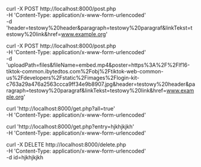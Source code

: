 curl -X POST http://localhost:8000/post.php \
    -H 'Content-Type: application/x-www-form-urlencoded' \
    -d 'header=testowy%20header&paragraph=testowy%20paragraf&linkTekst=testowy%20link&href=www.example.org'

curl -X POST http://localhost:8000/post.php \
    -H 'Content-Type: application/x-www-form-urlencoded' \
    -d 'uploadPath=files&fileName=embed.mp4&poster=https%3A%2F%2Flf16-tiktok-common.ibytedtos.com%2Fobj%2Ftiktok-web-common-us%2Fdevelopers%2Fstatic%2Fimages%2Flogin-kit-c763a29a476a2563ccca9ff34e9b8907.jpg&header=testowy%20header&paragraph=testowy%20paragraf&linkTekst=testowy%20link&href=www.example.org'

curl 'http://localhost:8000/get.php?all=true' \
    -H 'Content-Type: application/x-www-form-urlencoded'

curl 'http://localhost:8000/get.php?entry=hjkhjkjkh' \
    -H 'Content-Type: application/x-www-form-urlencoded'

curl -X DELETE http://localhost:8000/delete.php \
    -H 'Content-Type: application/x-www-form-urlencoded' \
    -d id=hjkhjkjkh
